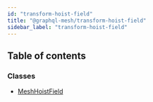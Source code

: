 ```yaml
---
id: "transform-hoist-field"
title: "@graphql-mesh/transform-hoist-field"
sidebar_label: "transform-hoist-field"
---
```


## Table of contents

### Classes

- [MeshHoistField](/docs/api/classes/transforms_hoist_field_src.MeshHoistField)
